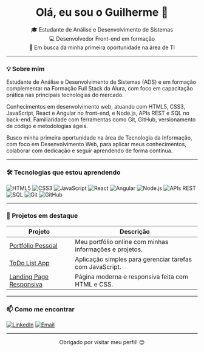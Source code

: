 <h1 align="center">Olá, eu sou o Guilherme 👋</h1>

<p align="center">
  🎓 Estudante de Análise e Desenvolvimento de Sistemas  
  <br/>
  💻 Desenvolvedor Front-end em formação  
  <br/>
  🚀 Em busca da minha primeira oportunidade na área de TI  
</p>

---

### 💡 Sobre mim

Estudante de Análise e Desenvolvimento de Sistemas (ADS) e em formação complementar na Formação Full Stack da Alura, com foco em capacitação prática nas principais tecnologias do mercado.

Conhecimentos em desenvolvimento web, atuando com HTML5, CSS3, JavaScript, React e Angular no front-end, e Node.js, APIs REST e SQL no back-end. Familiaridade com ferramentas como Git, GitHub, versionamento de código e metodologias ágeis.

Busco minha primeira oportunidade na área de Tecnologia da Informação, com foco em Desenvolvimento Web, para aplicar meus conhecimentos, colaborar com dedicação e seguir aprendendo de forma contínua.

---

### 🛠️ Tecnologias que estou aprendendo

![HTML5](https://img.shields.io/badge/HTML5-E34F26?style=for-the-badge&logo=html5&logoColor=white)
![CSS3](https://img.shields.io/badge/CSS3-1572B6?style=for-the-badge&logo=css3&logoColor=white)
![JavaScript](https://img.shields.io/badge/JavaScript-F7DF1E?style=for-the-badge&logo=javascript&logoColor=black)
![React](https://img.shields.io/badge/React-20232A?style=for-the-badge&logo=react&logoColor=61DAFB)
![Angular](https://img.shields.io/badge/Angular-DD0031?style=for-the-badge&logo=angular&logoColor=white)
![Node.js](https://img.shields.io/badge/Node.js-339933?style=for-the-badge&logo=nodedotjs&logoColor=white)
![APIs REST](https://img.shields.io/badge/APIs_REST-4A90E2?style=for-the-badge)
![SQL](https://img.shields.io/badge/SQL-4479A1?style=for-the-badge&logo=postgresql&logoColor=white)
![Git](https://img.shields.io/badge/Git-F05032?style=for-the-badge&logo=git&logoColor=white)
![GitHub](https://img.shields.io/badge/GitHub-181717?style=for-the-badge&logo=github&logoColor=white)

---

### 📌 Projetos em destaque

| Projeto | Descrição |
|--------|------------|
| [Portfólio Pessoal](https://github.com/seu-usuario/portfolio-front-end) | Meu portfólio online com minhas informações e projetos. |
| [ToDo List App](https://github.com/seu-usuario/todo-app) | Aplicação simples para gerenciar tarefas com JavaScript. |
| [Landing Page Responsiva](https://github.com/seu-usuario/landing-page) | Página moderna e responsiva feita com HTML e CSS. |

---

### 📫 Como me encontrar

[![LinkedIn](https://img.shields.io/badge/-LinkedIn-blue?style=for-the-badge&logo=Linkedin&logoColor=white)](https://www.linkedin.com/in/guilherme-ancelmo-8411352b6)
[![Email](https://img.shields.io/badge/-Email-%23333?style=for-the-badge&logo=gmail&logoColor=white)](mailto:guilhermeancelmo2005@gmail.com)

---

<p align="center">Obrigado por visitar meu perfil! 😊</p>
